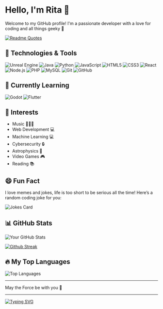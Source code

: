# Hello, I'm Rita 👋

Welcome to my GitHub profile! I'm a passionate developer with a love for coding and all things geeky 👾

[![Readme Quotes](https://quotes-github-readme.vercel.app/api?type=horizontal&border=true)](https://github.com/piyushsuthar/github-readme-quotes)

## 🔧 Technologies & Tools
![Unreal Engine](https://img.shields.io/badge/-Unreal%20Engine-000?&logo=Unreal-Engine)
![Java](https://img.shields.io/badge/-Java-000?&logo=Java)
![Python](https://img.shields.io/badge/-Python-000?&logo=Python)
![JavaScript](https://img.shields.io/badge/-JavaScript-000?&logo=JavaScript)
![HTML5](https://img.shields.io/badge/-HTML5-000?&logo=HTML5)
![CSS3](https://img.shields.io/badge/-CSS3-000?&logo=CSS3)
![React](https://img.shields.io/badge/-React-000?&logo=React)
![Node.js](https://img.shields.io/badge/-Node.js-000?&logo=Node.js)
![PHP](https://img.shields.io/badge/-PHP-000?&logo=PHP)
![MySQL](https://img.shields.io/badge/-MySQL-000?&logo=MySQL)
![Git](https://img.shields.io/badge/-Git-000?&logo=Git)
![GitHub](https://img.shields.io/badge/-GitHub-000?&logo=GitHub)

## 🌱 Currently Learning
![Godot](https://img.shields.io/badge/-Godot-000?&logo=Godot-Engine)
![Flutter](https://img.shields.io/badge/-Flutter-000?&logo=Flutter)

## 🎯 Interests
- Music 🎹🎻🎸
- Web Development 💻
- Machine Learning 💻
- Cybersecurity 🔒
- Astrophysics 🔭
- Video Games 🎮
- Reading 📚

## 😄 Fun Fact
I love memes and jokes, life is too short to be serious all the time! Here’s a random coding joke for you:

![Jokes Card](https://readme-jokes.vercel.app/api)


## 📊 GitHub Stats
![Your GitHub Stats](https://github-readme-stats.vercel.app/api?username=ritamerhi&show_icons=true&hide_border=true)

[![Github Streak](https://streak-stats.demolab.com/?user=ritamerhi)](https://git.io/streak-stats)

## 🔥 My Top Languages
![Top Languages](https://github-readme-stats.vercel.app/api/top-langs/?username=ritamerhi&layout=compact)

---

May the Force be with you 💫

---

<a href="https://git.io/typing-svg"><img src="https://readme-typing-svg.demolab.com?font=Fira+Code&size=15&duration=4500&pause=1000&color=CDEEFF&multiline=true&random=false&width=531&height=45&lines=Nothing+is+as+permanent+as+a+temporary+solution+that+works" alt="Typing SVG" /></a>